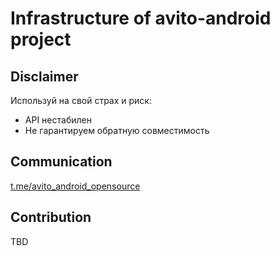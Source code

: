 # Infrastructure of avito-android project

## Disclaimer

Используй на свой страх и риск:

- API нестабилен
- Не гарантируем обратную совместимость

## Communication

[t.me/avito_android_opensource](https://t.me/avito_android_opensource)

## Contribution

TBD
